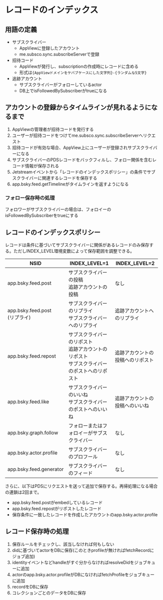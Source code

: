 # レコードのインデックス

## 用語の定義

- サブスクライバー
  - AppViewに登録したアカウント
  - me.subsco.sync.subscribeServerで登録
- 招待コード
  - AppViewが発行し、subscriptionの作成時にレコードに含める
  - 形式は`{AppViewドメインをケバブケースにした文字列}-{ランダムな5文字}`
- 追跡アカウント
  - サブスクライバーがフォローしているactor
  - DB上でisFollowedBySubscriberがtrueになる

## アカウントの登録からタイムラインが見れるようになるまで

1. AppViewの管理者が招待コードを発行する
2. ユーザーが招待コードをつけてme.subsco.sync.subscribeServerへリクエスト
3. 招待コードが有効な場合、AppView上にユーザーが登録されサブスクライバーになる
4. サブスクライバーのPDSレコードをバックフィルし、フォロー関係を含むレコード情報が保存される
5. Jetstreamイベントから「レコードのインデックスポリシー」の条件でサブスクライバーに関連するレコードを保存する
6. app.bsky.feed.getTimelineがタイムラインを返すようになる

### フォロー保存時の処理

フォロワーがサブスクライバーの場合は、フォロイーのisFollowedBySubscriberをtrueにする

## レコードのインデックスポリシー

レコードは条件に基づいてサブスクライバーに関係があるレコードのみ保存する。ただしINDEX_LEVEL環境変数によって保存範囲を調整できる。

| NSID                             | INDEX_LEVEL=1                                                                                  | INDEX_LEVEL=2                    |
| -------------------------------- | ---------------------------------------------------------------------------------------------- | -------------------------------- |
| app.bsky.feed.post               | サブスクライバーの投稿<br>追跡アカウントの投稿                                                 | なし                             |
| app.bsky.feed.post<br>(リプライ) | サブスクライバーのリプライ<br>サブスクライバーへのリプライ                                     | 追跡アカウントへのリプライ       |
| app.bsky.feed.repost             | サブスクライバーのリポスト<br>追跡アカウントのリポスト<br>サブスクライバーのポストへのリポスト | 追跡アカウントの投稿へのリポスト |
| app.bsky.feed.like               | サブスクライバーのいいね<br>サブスクライバーのポストへのいいね                                 | 追跡アカウントの投稿へのいいね   |
| app.bsky.graph.follow            | フォローまたはフォロイーがサブスクライバー                                                     | なし                             |
| app.bsky.actor.profile           | サブスクライバーのプロフール                                                                   | なし                             |
| app.bsky.feed.generator          | サブスクライバーのフィード                                                                     | なし                             |

さらに、以下はPDSにリクエストを送って追加で保存する。再帰処理になる場合の連鎖は2回まで。

- app.bsky.feed.postがembedしているレコード
- app.bsky.feed.repostがリポストしたレコード
- 保存条件に一致したレコードを作成したアカウントのapp.bsky.actor.profile

## レコード保存時の処理

1. 保存ルールをチェックし、該当しなければ何もしない
2. didに基づいてactorをDBに保存(このときprofileが無ければfetchRecordにジョブ追加)
3. identityイベントなどhandleがすぐ分からなければresolveDidをジョブキューに追加
4. actorのapp.bsky.actor.profileがDBになければfetchProfileをジョブキューに追加
5. recordをDBに保存
6. コレクションごとのデータをDBに保存
